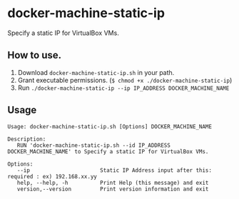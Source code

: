 # docker-machine-static-ip

Specify a static IP for VirtualBox VMs.

## How to use.

1. Download `docker-machine-static-ip.sh` in your path.
2. Grant executable permissions. (`$ chmod +x ./docker-machine-static-ip`)
3. Run `./docker-machine-static-ip --ip IP_ADDRESS DOCKER_MACHINE_NAME`

## Usage

```
Usage: docker-machine-static-ip.sh [Options] DOCKER_MACHINE_NAME

Description:
   RUN 'docker-machine-static-ip.sh --id IP_ADDRESS DOCKER_MACHINE_NAME' to Specify a static IP for VirtualBox VMs.

Options:
   --ip                      Static IP Address input after this: required : ex) 192.168.xx.yy
   help, --help, -h          Print Help (this message) and exit
   version,--version         Print version information and exit
```
